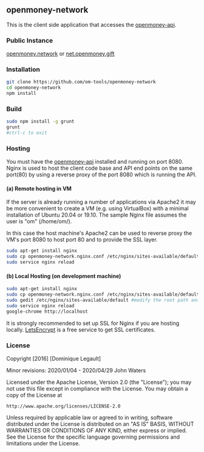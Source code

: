 ## openmoney-network

This is the client side application that accesses the [openmoney-api](https://github.com/om-tools/openmoney-api).

### Public Instance

[openmoney.network](https://openmoney.network) or [net.openmoney.gift](https://net.openmoney.gift)

### Installation

```sh
git clone https://github.com/om-tools/openmoney-network
cd openmoney-network
npm install
```

### Build

```sh
sudo npm install -g grunt
grunt
#ctrl-c to exit
```

### Hosting

You must have the [openmoney-api](https://github.com/om-tools/openmoney-api) installed and running on port 8080. Nginx is used to host the client code base and API end points on the same port(80) by using a reverse proxy of the port 8080 which is running the API.

#### (a) Remote hosting in VM

If the server is already running a number of applications via Apache2 it may be more convenient to create a VM (e.g. using VirtualBox) with a minimal installation of Ubuntu 20.04 or 19.10.  The sample Nginx file assumes the user is "om" (/home/om/).

In this case the host machine's Apache2 can be used to reverse proxy the VM's port 8080 to host port 80 and to provide the SSL layer.

```sh
sudo apt-get install nginx
sudo cp openmoney-network.nginx.conf /etc/nginx/sites-available/default
sudo service nginx reload
```
#### (b) Local Hosting (on development machine)

```sh
sudo apt-get install nginx
sudo cp openmoney-network.nginx.conf /etc/nginx/sites-available/default
sudo gedit /etc/nginx/sites-available/default #modify the root path and the location / alias path to this repo path
sudo service nginx reload
google-chrome http://localhost
```

It is strongly recommended to set up SSL for Nginx if you are hosting locally. [LetsEncrypt](https://letsencrypt.org/) is a free service to get SSL certificates.

### License

Copyright [2016] [Dominique Legault]

Minor revisions: 2020/01/04 - 2020/04/29 John Waters

Licensed under the Apache License, Version 2.0 (the "License");
you may not use this file except in compliance with the License.
You may obtain a copy of the License at

    http://www.apache.org/licenses/LICENSE-2.0

Unless required by applicable law or agreed to in writing, software
distributed under the License is distributed on an "AS IS" BASIS,
WITHOUT WARRANTIES OR CONDITIONS OF ANY KIND, either express or implied.
See the License for the specific language governing permissions and
limitations under the License.
